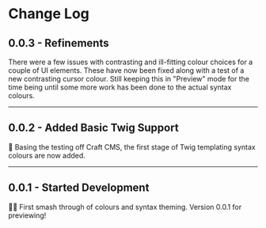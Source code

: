 # Change Log

## 0.0.3 - Refinements

There were a few issues with contrasting and ill-fitting colour choices for a couple of UI elements. These have now been fixed along with a test of a new contrasting cursor colour. Still keeping this in "Preview" mode for the time being until some more work has been done to the actual syntax colours.

---

## 0.0.2 - Added Basic Twig Support

🌳 Basing the testing off Craft CMS, the first stage of Twig templating syntax colours are now added.

---

## 0.0.1 - Started Development

🙌🏻 First smash through of colours and syntax theming. Version 0.0.1 for previewing!
